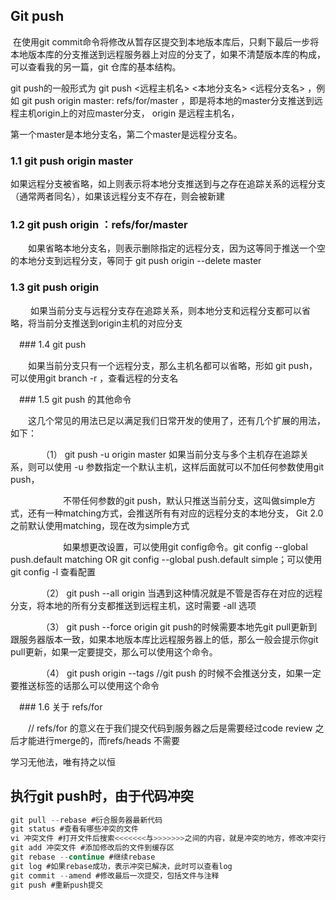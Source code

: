 ## Git push

​    在使用git commit命令将修改从暂存区提交到本地版本库后，只剩下最后一步将本地版本库的分支推送到远程服务器上对应的分支了，如果不清楚版本库的构成，可以查看我的另一篇，git 仓库的基本结构。

  git push的一般形式为 git push <远程主机名> <本地分支名>  <远程分支名> ，例如 git push origin master: refs/for/master ，即是将本地的master分支推送到远程主机origin上的对应master分支， origin 是远程主机名，

  第一个master是本地分支名，第二个master是远程分支名。

### 1.1 git push origin master

​    如果远程分支被省略，如上则表示将本地分支推送到与之存在追踪关系的远程分支（通常两者同名），如果该远程分支不存在，则会被新建

   ### 1.2 git push origin ：refs/for/master 

　　如果省略本地分支名，则表示删除指定的远程分支，因为这等同于推送一个空的本地分支到远程分支，等同于 git push origin --delete master

  ### 1.3 git push origin

　　 如果当前分支与远程分支存在追踪关系，则本地分支和远程分支都可以省略，将当前分支推送到origin主机的对应分支 

　### 1.4 git push

　　如果当前分支只有一个远程分支，那么主机名都可以省略，形如 git push，可以使用git branch -r ，查看远程的分支名

　### 1.5 git push 的其他命令

　　这几个常见的用法已足以满足我们日常开发的使用了，还有几个扩展的用法，如下：

　　　　（1） git push -u origin master 如果当前分支与多个主机存在追踪关系，则可以使用 -u 参数指定一个默认主机，这样后面就可以不加任何参数使用git push，

　　　　　　不带任何参数的git push，默认只推送当前分支，这叫做simple方式，还有一种matching方式，会推送所有有对应的远程分支的本地分支， Git 2.0之前默认使用matching，现在改为simple方式

　　　　　　如果想更改设置，可以使用git config命令。git config --global push.default matching OR git config --global push.default simple；可以使用git config -l 查看配置

　　　　（2） git push --all origin 当遇到这种情况就是不管是否存在对应的远程分支，将本地的所有分支都推送到远程主机，这时需要 -all 选项

　　　　（3） git push --force origin git push的时候需要本地先git pull更新到跟服务器版本一致，如果本地版本库比远程服务器上的低，那么一般会提示你git pull更新，如果一定要提交，那么可以使用这个命令。

　　　　（4） git push origin --tags //git push 的时候不会推送分支，如果一定要推送标签的话那么可以使用这个命令

　### 1.6 关于 refs/for

　　// refs/for 的意义在于我们提交代码到服务器之后是需要经过code review 之后才能进行merge的，而refs/heads 不需要

学习无他法，唯有持之以恒

## 执行git push时，由于代码冲突

```js
git pull --rebase #衍合服务器最新代码
git status #查看有哪些冲突的文件
vi 冲突文件 #打开文件后搜索<<<<<<<与>>>>>>>之间的内容，就是冲突的地方，修改冲突行，保存退出。
git add 冲突文件 #添加修改后的文件到缓存区
git rebase --continue #继续rebase
git log #如果rebase成功，表示冲突已解决，此时可以查看log
git commit --amend #修改最后一次提交，包括文件与注释
git push #重新push提交
```

